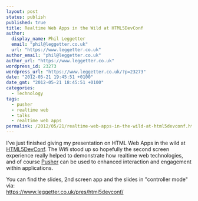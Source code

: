 ```yaml
---
layout: post
status: publish
published: true
title: Realtime Web Apps in the Wild at HTML5DevConf
author:
  display_name: Phil Leggetter
  email: "phil@leggetter.co.uk"
  url: "https://www.leggetter.co.uk"
author_email: "phil@leggetter.co.uk"
author_url: "https://www.leggetter.co.uk"
wordpress_id: 23273
wordpress_url: "https://www.leggetter.co.uk/?p=23273"
date: "2012-05-21 19:45:51 +0100"
date_gmt: "2012-05-21 18:45:51 +0100"
categories:
  - Technology
tags:
  - pusher
  - realtime web
  - talks
  - realtime web apps
permalink: /2012/05/21/realtime-web-apps-in-the-wild-at-html5devconf.html
---
```


<p>I've just finished giving my presentation on HTML Web Apps in the wild at <a href="http://html5devconf.com">HTML5DevConf</a>. The Wifi stood up so hopefully the second screen experience really helped to demonstrate how realtime web technologies, and of course <a href="http://pusher.com">Pusher</a> can be used to enhanced interaction and engagement within applications.</p>
<p>You can find the slides, 2nd screen app and the slides in "controller mode" via:<br />
<a href="/pres/html5devconf/">https://www.leggetter.co.uk/pres/html5devconf/</a></p>
<p><img src="http://www.html5devconf.com/img/header-15.png" alt="" /></p>
